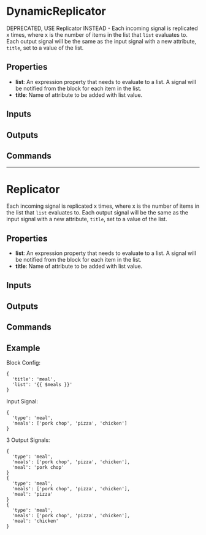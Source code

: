 DynamicReplicator
=================
DEPRECATED, USE Replicator INSTEAD - Each incoming signal is replicated x times, where x is the number of items in the list that `list` evaluates to. Each output signal will be the same as the input signal with a new attribute, `title`, set to a value of the list.

Properties
----------
- **list**: An expression property that needs to evaluate to a list. A signal will be notified from the block for each item in the list.
- **title**: Name of attribute to be added with list value.

Inputs
------

Outputs
-------

Commands
--------

***

Replicator
==========
Each incoming signal is replicated x times, where x is the number of items in the list that `list` evaluates to. Each output signal will be the same as the input signal with a new attribute, `title`, set to a value of the list.

Properties
----------
- **list**: An expression property that needs to evaluate to a list. A signal will be notified from the block for each item in the list.
- **title**: Name of attribute to be added with list value.

Inputs
------

Outputs
-------

Commands
--------

Example
-------
Block Config:
```
{
  'title': 'meal',
  'list': '{{ $meals }}'
}
```
Input Signal:
```
{
  'type': 'meal',
  'meals': ['pork chop', 'pizza', 'chicken']
}
```
3 Output Signals:
```
{
  'type': 'meal',
  'meals': ['pork chop', 'pizza', 'chicken'],
  'meal': 'pork chop'
}
{
  'type': 'meal',
  'meals': ['pork chop', 'pizza', 'chicken'],
  'meal': 'pizza'
}
{
  'type': 'meal',
  'meals': ['pork chop', 'pizza', 'chicken'],
  'meal': 'chicken'
}
```
